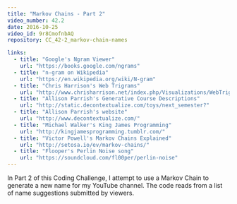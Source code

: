 ```yaml
---
title: "Markov Chains - Part 2"
video_number: 42.2
date: 2016-10-25
video_id: 9r8CmofnbAQ
repository: CC_42-2_markov-chain-names

links:
  - title: "Google's Ngram Viewer"  
    url: "https://books.google.com/ngrams"
  - title: "n-gram on Wikipedia"  
    url: "https://en.wikipedia.org/wiki/N-gram"
  - title: "Chris Harrison's Web Trigrams"  
    url: "http://www.chrisharrison.net/index.php/Visualizations/WebTrigrams"
  - title: "Allison Parrish's Generative Course Descriptions"  
    url: "http://static.decontextualize.com/toys/next_semester?"
  - title: "Allison Parrish's website"  
    url: "http://www.decontextualize.com/"
  - title: "Michael Walker's King James Programming"  
    url: "http://kingjamesprogramming.tumblr.com/"
  - title: "Victor Powell's Markov Chains Explained"  
    url: "http://setosa.io/ev/markov-chains/"
  - title: "Flooper's Perlin Noise song"  
    url: "https://soundcloud.com/fl00per/perlin-noise"
---
```


In Part 2 of this Coding Challenge, I attempt to use a Markov Chain to generate a new name for my YouTube channel. The code reads from a list of name suggestions  submitted by viewers.
